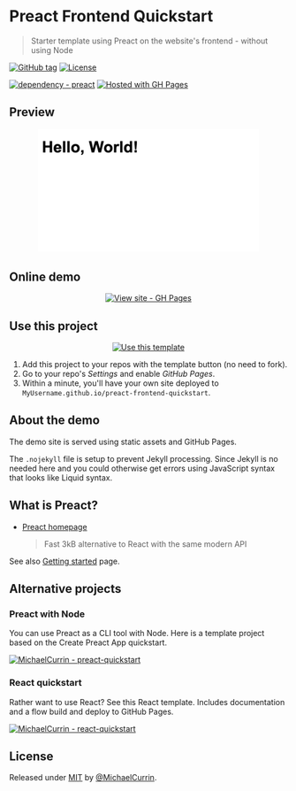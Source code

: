 # Preact Frontend Quickstart
> Starter template using Preact on the website's frontend - without using Node

[![GitHub tag](https://img.shields.io/github/tag/MichaelCurrin/preact-frontend-quickstart?include_prereleases=&sort=semver)](https://github.com/MichaelCurrin/preact-frontend-quickstart/releases/)
[![License](https://img.shields.io/badge/License-MIT-blue)](#license)

[![dependency - preact](https://img.shields.io/badge/dependency-preact-blue)](https://www.npmjs.com/package/preact)
[![Hosted with GH Pages](https://img.shields.io/badge/Hosted_with-GitHub_Pages-blue?logo=github&logoColor=white)](https://pages.github.com/)


## Preview

<div align="center">
    <img src="/sample.png" alt="Sample screenshot" title="Sample screenshot" width="400" />
</div>


## Online demo

<div align="center">

[![View site - GH Pages](https://img.shields.io/badge/View_site-GH_Pages-blue?style=for-the-badge)](https://michaelcurrin.github.io/preact-frontend-quickstart/)

</div>


## Use this project

<div align="center">

[![Use this template](https://img.shields.io/badge/Generate-Use_this_template-2ea44f?style=for-the-badge)](https://github.com/MichaelCurrin/preact-frontend-quickstart/generate)

</div>

1. Add this project to your repos with the template button (no need to fork).
2. Go to your repo's _Settings_ and enable _GitHub Pages_.
3. Within a minute, you'll have your own site deployed to `MyUsername.github.io/preact-frontend-quickstart`.


## About the demo

The demo site is served using static assets and GitHub Pages. 

The `.nojekyll` file is setup to prevent Jekyll processing. Since Jekyll is no needed here and you could otherwise get errors using JavaScript syntax that looks like Liquid syntax.


## What is Preact?

- [Preact homepage](https://preactjs.com/)
    > Fast 3kB alternative to React with the same modern API
    
See also [Getting started](https://preactjs.com/guide/v10/getting-started/) page.


## Alternative projects

### Preact with Node

You can use Preact as a CLI tool with Node. Here is a template project based on the Create Preact App quickstart.

[![MichaelCurrin - preact-quickstart](https://img.shields.io/static/v1?label=MichaelCurrin&message=preact-quickstart&color=blue&logo=github)](https://github.com/MichaelCurrin/preact-quickstart)

### React quickstart

Rather want to use React? See this React template. Includes documentation and a flow build and deploy to GitHub Pages.

[![MichaelCurrin - react-quickstart](https://img.shields.io/static/v1?label=MichaelCurrin&message=react-quickstart&color=blue&logo=github)](https://github.com/MichaelCurrin/react-quickstart)


## License

Released under [MIT](/LICENSE) by [@MichaelCurrin](https://github.com/MichaelCurrin).

